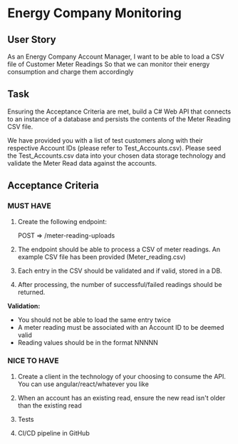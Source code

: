 # Energy Company Monitoring

## User Story
As an Energy Company Account Manager, I want to be able to load a CSV file of Customer Meter Readings So that we can monitor their energy consumption and charge them accordingly

## Task
Ensuring the Acceptance Criteria are met, build a C# Web API that connects to an instance of a database and persists the contents of the Meter Reading CSV file.

We have provided you with a list of test customers along with their respective Account IDs (please refer to Test_Accounts.csv). Please seed the Test_Accounts.csv data into your chosen data storage technology and validate the Meter Read data against the accounts.

## Acceptance Criteria

### MUST HAVE

1) Create the following endpoint:
	
	POST => /meter-reading-uploads

2) The endpoint should be able to process a CSV of meter readings. An example CSV file has been provided (Meter_reading.csv)

3) Each entry in the CSV should be validated and if valid, stored in a DB.

4) After processing, the number of successful/failed readings should be returned.

**Validation:** 
- You should not be able to load the same entry twice
- A meter reading must be associated with an Account ID to be deemed valid
- Reading values should be in the format NNNNN

### NICE TO HAVE
1) Create a client in the technology of your choosing to consume the API. You can use angular/react/whatever you like

2) When an account has an existing read, ensure the new read isn't older than the existing read

3) Tests

4) CI/CD pipeline in GitHub
